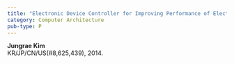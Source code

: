 ```yaml
---
title: "Electronic Device Controller for Improving Performance of Electronic Device"
category: Computer Architecture
pub-type: P
---
```


**Jungrae Kim**<br>
KR/JP/CN/US(#8,625,439), 2014.
